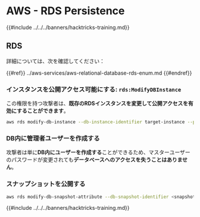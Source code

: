 # AWS - RDS Persistence

{{#include ../../../banners/hacktricks-training.md}}

## RDS

詳細については、次を確認してください：

{{#ref}}
../aws-services/aws-relational-database-rds-enum.md
{{#endref}}

### インスタンスを公開アクセス可能にする: `rds:ModifyDBInstance`

この権限を持つ攻撃者は、**既存のRDSインスタンスを変更して公開アクセスを有効にすることができます**。
```bash
aws rds modify-db-instance --db-instance-identifier target-instance --publicly-accessible --apply-immediately
```
### DB内に管理者ユーザーを作成する

攻撃者は単に**DB内にユーザーを作成する**ことができるため、マスターユーザーのパスワードが変更されても**データベースへのアクセスを失うことはありません**。

### スナップショットを公開する
```bash
aws rds modify-db-snapshot-attribute --db-snapshot-identifier <snapshot-name> --attribute-name restore --values-to-add all
```
{{#include ../../../banners/hacktricks-training.md}}
